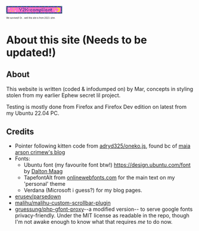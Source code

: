 <div class="derivi-twivi"><img src="/assets/img/badges/y2k-compliant.gif" alt="Y2K-compliant" class="badge" loading="lazy" widht="10em" title="Internet badge saying 'Ý2K-compliant'."><p style="font-size: 0.4em">We survived! Or... well this site is from 2023. uhm.</p></div>

# About this site (Needs to be updated!)

## About

This website is written (coded & infodumped on) by Mar, concepts in styling stolen from my earlier Ephew secret lil project.

Testing is mostly done from Firefox and Firefox Dev edition on latest from my Ubuntu 22.04 PC.

## Credits

- Pointer following kitten code from [adryd325/oneko.js](https://github.com/adryd325/oneko.js), found bc of [maia arson crimew's blog](https://maia.crimew.gay/)
- Fonts:
    - Ubuntu font (my favourite font btw!) <https://design.ubuntu.com/font> by [Dalton Maag](https://fonts.google.com/?query=Dalton+Maag)
    - TapefontAlt from [onlinewebfonts.com](https://www.onlinewebfonts.com/download/e4a616ec566614dd7e09383029250aeb) for the main text on my 'personal' theme
    - Verdana (Microsoft i guess?) for my blog pages.
- [erusev/parsedown](https://parsedown.org/)
- [malihu/malihu-custom-scrollbar-plugin](https://github.com/malihu/malihu-custom-scrollbar-plugin)
- [gruessung/php-gfont-proxy](https://github.com/gruessung/php-gfont-proxy)--a modified version-- to serve google fonts privacy-friendly. Under the MIT license as readable in the repo, though I'm not awake enough to know what that requires _me_ to do now.